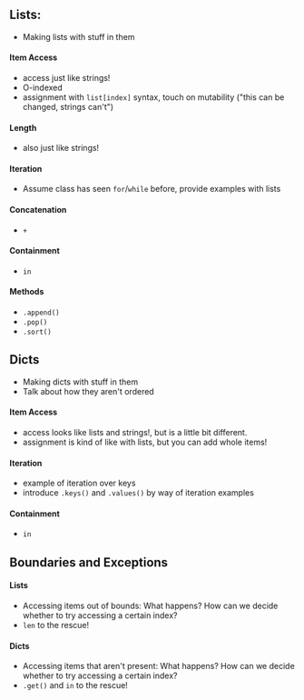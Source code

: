 ## Lists: ##
- Making lists with stuff in them

#### Item Access ####

- access just like strings!
- O-indexed
- assignment with `list[index]` syntax, touch on mutability ("this can be changed, strings can't")

#### Length ####

- also just like strings!

#### Iteration ####

- Assume class has seen `for`/`while` before, provide examples with lists

#### Concatenation ####

- `+`

#### Containment ####

- `in`

#### Methods ####

- `.append()`
- `.pop()`
- `.sort()`

## Dicts ##

- Making dicts with stuff in them
- Talk about how they aren't ordered

#### Item Access ####

- access looks like lists and strings!, but is a little bit different.
- assignment is kind of like with lists, but you can add whole items!

#### Iteration ####

- example of iteration over keys
- introduce `.keys()` and `.values()` by way of iteration examples

#### Containment ####

- `in`

## Boundaries and Exceptions ##

#### Lists ####

- Accessing items out of bounds: What happens? How can we decide whether to try accessing a certain index?
- `len` to the rescue!

#### Dicts ####

- Accessing items that aren't present: What happens? How can we decide whether to try accessing a certain index?
- `.get()` and `in` to the rescue!
